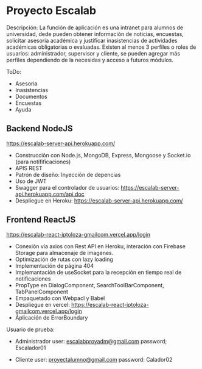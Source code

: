 Proyecto Escalab
================

Descripción:
La función de aplicación es una intranet para alumnos de universidad, dede pueden obtener información de noticias, encuestas, solicitar asesoria académica y justificar inasistencias de actividades académicas obligatorias o evaluadas.
Existen al menos 3 perfiles o roles de usuarios: administrador, supervisor y cliente, se pueden agregar más perfiles dependiendo de la necesidas y acceso a futuros módulos.


ToDo:
- Asesoria
- Inasistencias
- Documentos
- Encuestas
- Ayuda




Backend NodeJS
--------------

https://escalab-server-api.herokuapp.com/

- Construcción con Node.js, MongoDB, Express, Mongoose y Socket.io (para notifificaciones)
- APIS REST
- Patrón de diseño: Inyección de depencias
- Uso de JWT
- Swagger para el controlador de usuarios: https://escalab-server-api.herokuapp.com/api.doc
- Despliegue en Heroku: https://escalab-server-api.herokuapp.com/



Frontend ReactJS
----------------

https://escalab-react-jptoloza-gmailcom.vercel.app/login

- Conexión vía axios con Rest API en Heroku, interación con Firebase Storage para almacenaje de imagenes.
- Optimización de rutas con lazy loading
- Implementación de página 404
- Implemantación de useSocket para la recepción en tiempo real de notificaciones
- PropType en DialogComponent, SearchToolBarComponent, TabPanelComponent
- Empaquetado con Webpacl y Babel
- Despliegue en vercel: https://escalab-react-jptoloza-gmailcom.vercel.app/login
- Aplicación de ErrorBoundary


Usuario de prueba:
- Administrador
  user: escalabproyadm@gmail.com
  password; Escalador01

- Cliente
  user: proyectalumno@gmail.com
  password: Calador02

